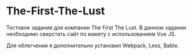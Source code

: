 # The-First-The-Lust

Тестовое задание для компании The First The Lust.
В данном задании необходимо сверстать сайт по макету с использованием Vue JS.


Для облегчения я дополнительно установил Webpack, Less, Bable.
 